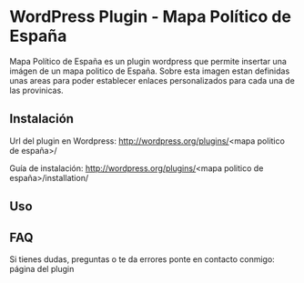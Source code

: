 WordPress Plugin - Mapa Político de España
==========

Mapa Político de España es un plugin wordpress que permite insertar 
una imágen de un mapa politico de España. Sobre esta imagen estan 
definidas unas areas para poder establecer enlaces personalizados
para cada una de las provinicas.

Instalación
----------

Url del plugin en Wordpress: http://wordpress.org/plugins/<mapa politico de españa>/

Guía de instalación: http://wordpress.org/plugins/<mapa politico de españa>/installation/


Uso 
----------




FAQ
----------
Si tienes dudas, preguntas o te da errores ponte en contacto conmigo: página del plugin